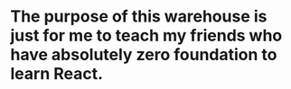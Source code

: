 # The purpose of this warehouse is just for me to teach my friends who have absolutely zero foundation to learn React.
